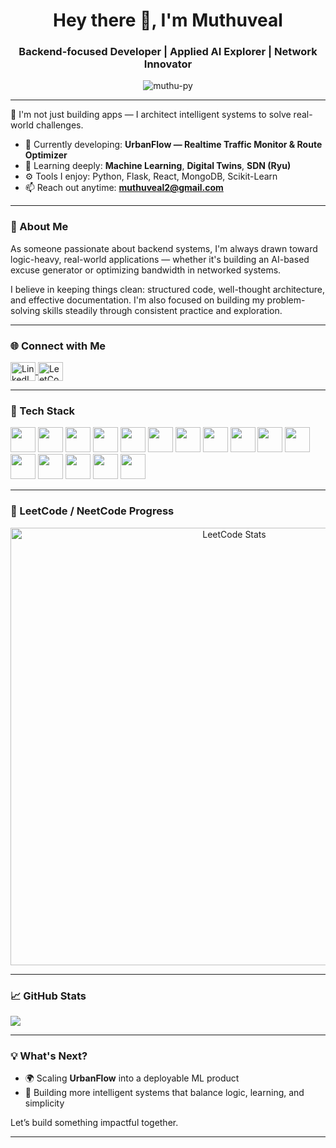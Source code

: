 <h1 align="center">Hey there 👋, I'm Muthuveal</h1>
<h3 align="center">Backend-focused Developer | Applied AI Explorer | Network Innovator</h3>

<p align="center">
  <img src="https://komarev.com/ghpvc/?username=muthu-py&label=Profile%20views&color=0e75b6&style=flat" alt="muthu-py" />
</p>

---

🚀 I'm not just building apps — I architect intelligent systems to solve real-world challenges.

- 🔬 Currently developing: **UrbanFlow — Realtime Traffic Monitor & Route Optimizer**  
- 🧠 Learning deeply: **Machine Learning**, **Digital Twins**, **SDN (Ryu)**  
- ⚙️ Tools I enjoy: Python, Flask, React, MongoDB, Scikit-Learn  
- 📫 Reach out anytime: **muthuveal2@gmail.com**

---

### 🧭 About Me

As someone passionate about backend systems, I'm always drawn toward logic-heavy, real-world applications — whether it's building an AI-based excuse generator or optimizing bandwidth in networked systems.  

I believe in keeping things clean: structured code, well-thought architecture, and effective documentation. I'm also focused on building my problem-solving skills steadily through consistent practice and exploration.

---



### 🌐 Connect with Me

<p align="left">
  <a href="https://linkedin.com/in/muthuveal v" target="blank">
    <img align="center" src="https://raw.githubusercontent.com/rahuldkjain/github-profile-readme-generator/master/src/images/icons/Social/linked-in-alt.svg" alt="LinkedIn" height="30" width="40" />
  </a>
  <a href="https://leetcode.com/muthuveal_v" target="blank">
    <img align="center" src="https://raw.githubusercontent.com/rahuldkjain/github-profile-readme-generator/master/src/images/icons/Social/leet-code.svg" alt="LeetCode" height="30" width="40" />
  </a>
</p>

---

### 🧰 Tech Stack

<p align="left">
  <img src="https://cdn.jsdelivr.net/gh/devicons/devicon/icons/python/python-original.svg" width="40" height="40"/>
  <img src="https://cdn.jsdelivr.net/gh/devicons/devicon/icons/javascript/javascript-original.svg" width="40" height="40"/>
  <img src="https://cdn.jsdelivr.net/gh/devicons/devicon/icons/react/react-original.svg" width="40" height="40"/>
  <img src="https://cdn.jsdelivr.net/gh/devicons/devicon/icons/flask/flask-original.svg" width="40" height="40"/>
  <img src="https://cdn.jsdelivr.net/gh/devicons/devicon/icons/nodejs/nodejs-original.svg" width="40" height="40"/>
  <img src="https://cdn.jsdelivr.net/gh/devicons/devicon/icons/express/express-original.svg" width="40" height="40"/>
  <img src="https://cdn.jsdelivr.net/gh/devicons/devicon/icons/html5/html5-original.svg" width="40" height="40"/>
  <img src="https://cdn.jsdelivr.net/gh/devicons/devicon/icons/css3/css3-original.svg" width="40" height="40"/>
  <img src="https://cdn.jsdelivr.net/gh/devicons/devicon/icons/mongodb/mongodb-original.svg" width="40" height="40"/>
  <img src="https://cdn.jsdelivr.net/gh/devicons/devicon/icons/mysql/mysql-original.svg" width="40" height="40"/>
  <img src="https://cdn.jsdelivr.net/gh/devicons/devicon/icons/pandas/pandas-original.svg" width="40" height="40"/>
  <img src="https://www.vectorlogo.zone/logos/scikit_learn/scikit_learn-icon.svg" width="40" height="40"/>
  <img src="https://cdn.jsdelivr.net/gh/devicons/devicon/icons/tensorflow/tensorflow-original.svg" width="40" height="40"/>
  <img src="https://www.vectorlogo.zone/logos/pytorch/pytorch-icon.svg" width="40" height="40"/>
  <img src="https://cdn.jsdelivr.net/gh/devicons/devicon/icons/cplusplus/cplusplus-original.svg" width="40" height="40"/>
  <img src="https://cdn.jsdelivr.net/gh/devicons/devicon/icons/java/java-original.svg" width="40" height="40"/>
</p>

---

### 🧠 LeetCode / NeetCode Progress

<p align="center">
  <img src="https://raw.githubusercontent.com/muthu-py/muthu-py/main/assets/leetcode-stats.png" alt="LeetCode Stats" width="700"/>
</p>

---

### 📈 GitHub Stats

<p align="left">
  <img src="https://github-readme-stats.vercel.app/api/top-langs/?username=muthu-py&layout=compact&theme=tokyonight" />
</p>

---


### 💡 What's Next?

- 🌍 Scaling **UrbanFlow** into a deployable ML product
- 🤖 Building more intelligent systems that balance logic, learning, and simplicity

Let’s build something impactful together.

---
